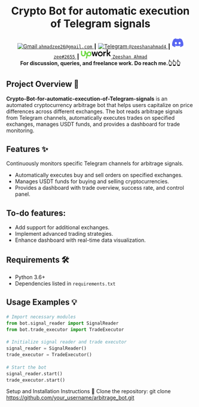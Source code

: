 <h1 align="center">Crypto Bot for automatic execution of Telegram signals</h1>

<div align="center">
  <a href="https://mail.google.com/mail/u/?authuser=ahmadzee26@gmail.com">
    <img alt="Gmail" width="30px" src="https://edent.github.io/SuperTinyIcons/images/svg/gmail.svg" />
    <code>ahmadzee26@gmail.com</code>
  </a>
  <span> ┃ </span>
  
  <a href="https://t.me/zeeshanahmad4">
    <img alt="Telegram" width="30px" src="https://edent.github.io/SuperTinyIcons/images/svg/telegram.svg" />
    <code>@zeeshanahmad4</code>
  </a>
  <span> ┃ </span>
  
  <a href="https://discord.com">
    <img alt="Discord" width="30px" src="https://github.com/Zeeshanahmad4/RealEstateMate-WhatsApp-Group-Management-Bot/blob/main/discord-icon-svgrepo-com.svg" />
    <code>zee#2655</code>
  </a>
  <span> ┃ </span>
  
  <a href="https://www.upwork.com/freelancers/zeeshanahmad291">
    <img alt="Upwork" width="80px" src="https://github.com/Zeeshanahmad4/Zeeshanahmad4/blob/main/upwork.svg" />
    <code>Zeeshan Ahmad</code>
  </a>
  
  <br />
  <strong>For discussion, queries, and freelance work. Do reach me.👆👆👆</strong>
</div>


## Project Overview 🌟
**Crypto-Bot-for-automatic-execution-of-Telegram-signals** is an automated cryptocurrency arbitrage bot that helps users capitalize on price differences across different exchanges. The bot reads arbitrage signals from Telegram channels, automatically executes trades on specified exchanges, manages USDT funds, and provides a dashboard for trade monitoring.

## Features ✨
 Continuously monitors specific Telegram channels for arbitrage signals.
- Automatically executes buy and sell orders on specified exchanges.
- Manages USDT funds for buying and selling cryptocurrencies.
- Provides a dashboard with trade overview, success rate, and control panel.

## To-do features:
  - Add support for additional exchanges.
  - Implement advanced trading strategies.
  - Enhance dashboard with real-time data visualization.

## Requirements 🛠️
- Python 3.6+
- Dependencies listed in `requirements.txt`

## Usage Examples 💡
```python
# Import necessary modules
from bot.signal_reader import SignalReader
from bot.trade_executor import TradeExecutor

# Initialize signal reader and trade executor
signal_reader = SignalReader()
trade_executor = TradeExecutor()

# Start the bot
signal_reader.start()
trade_executor.start()
```
Setup and Installation Instructions 🚀
Clone the repository:
git clone https://github.com/your_username/arbitrage_bot.git


